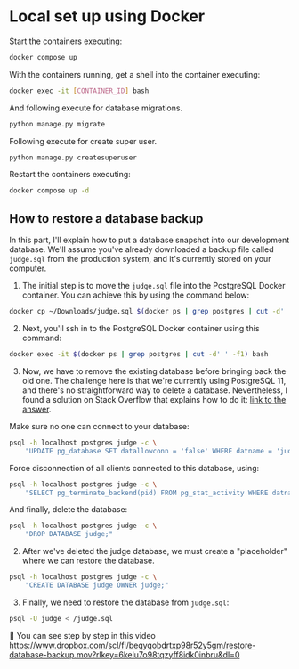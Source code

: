 # Local set up using Docker

Start the containers executing:

```bash
docker compose up
```

With the containers running, get a shell into the container executing:

```bash
docker exec -it [CONTAINER_ID] bash
```

And following execute for database migrations.

```bash
python manage.py migrate
```

Following execute for create super user.

```bash
python manage.py createsuperuser
```

Restart the containers executing:

```bash
docker compose up -d
```

## How to restore a database backup

In this part, I'll explain how to put a database snapshot into our development database. We'll assume you've already downloaded a backup file called `judge.sql` from the production system, and it's currently stored on your computer.

1. The initial step is to move the `judge.sql` file into the PostgreSQL Docker container. You can achieve this by using the command below:

```sh
docker cp ~/Downloads/judge.sql $(docker ps | grep postgres | cut -d' ' -f1):/
```

2. Next, you'll ssh in to the PostgreSQL Docker container using this command:

```sh
docker exec -it $(docker ps | grep postgres | cut -d' ' -f1) bash
```

3. Now, we have to remove the existing database before bringing back the old one. The challenge here is that we're currently using PostgreSQL 11, and there's no straightforward way to delete a database. Nevertheless, I found a solution on Stack Overflow that explains how to do it: [link to the answer](https://dba.stackexchange.com/a/11895).

Make sure no one can connect to your database:

```sh
psql -h localhost postgres judge -c \
    "UPDATE pg_database SET datallowconn = 'false' WHERE datname = 'judge';"
```

Force disconnection of all clients connected to this database, using:

```sh
psql -h localhost postgres judge -c \
    "SELECT pg_terminate_backend(pid) FROM pg_stat_activity WHERE datname = 'judge'";
```

And finally, delete the database:

```sh
psql -h localhost postgres judge -c \
    "DROP DATABASE judge;"
```

2. After we've deleted the judge database, we must create a "placeholder" where we can restore the database.

```sh
psql -h localhost postgres judge -c \
    "CREATE DATABASE judge OWNER judge;"
```

3. Finally, we need to restore the database from `judge.sql`:

```sh
psql -U judge < /judge.sql
```

🎥 You can see step by step in this video https://www.dropbox.com/scl/fi/beqyqobdrtxp98r52y5gm/restore-database-backup.mov?rlkey=6kelu7o98tqzyff8idk0inbru&dl=0
